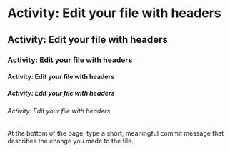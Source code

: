 # Activity: Edit your file with headers
## Activity: Edit your file with headers
### Activity: Edit your file with headers
#### Activity: Edit your file with headers
##### Activity: Edit your file with headers
###### Activity: Edit your file with headers

















At the bottom of the page, type a short, meaningful commit message that describes the change you made to the file.
